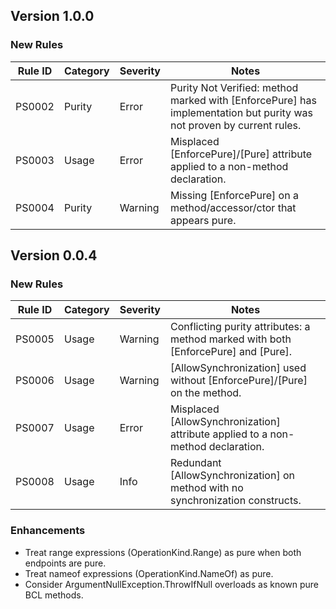 ﻿## Version 1.0.0

### New Rules

| Rule ID | Category | Severity | Notes |
| ------- | -------- | -------- | ----- |
| PS0002 | Purity | Error | Purity Not Verified: method marked with [EnforcePure] has implementation but purity was not proven by current rules. |
| PS0003 | Usage | Error | Misplaced [EnforcePure]/[Pure] attribute applied to a non-method declaration. |
| PS0004 | Purity | Warning | Missing [EnforcePure] on a method/accessor/ctor that appears pure. |

## Version 0.0.4

### New Rules

| Rule ID | Category | Severity | Notes |
| ------- | -------- | -------- | ----- |
| PS0005 | Usage | Warning | Conflicting purity attributes: a method marked with both [EnforcePure] and [Pure]. |
| PS0006 | Usage | Warning | [AllowSynchronization] used without [EnforcePure]/[Pure] on the method. |
| PS0007 | Usage | Error | Misplaced [AllowSynchronization] attribute applied to a non-method declaration. |
| PS0008 | Usage | Info | Redundant [AllowSynchronization] on method with no synchronization constructs. |

### Enhancements

- Treat range expressions (OperationKind.Range) as pure when both endpoints are pure.
- Treat nameof expressions (OperationKind.NameOf) as pure.
- Consider ArgumentNullException.ThrowIfNull overloads as known pure BCL methods.